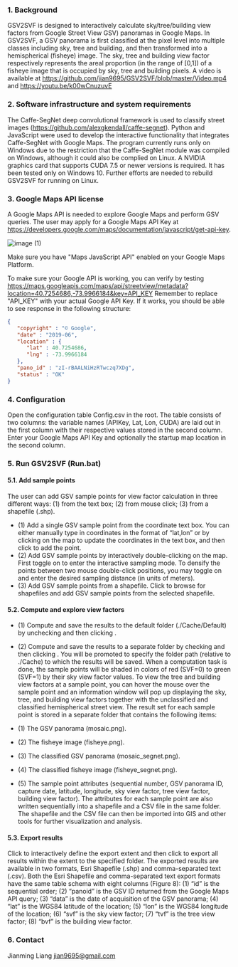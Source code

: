 
### 1.	Background
GSV2SVF is designed to interactively calculate sky/tree/building view factors from Google Street View GSV) panoramas in Google Maps. In GSV2SVF, a GSV panorama is first classified at the pixel level into multiple classes including sky, tree and building, and then transformed into a hemispherical (fisheye) image. The sky, tree and building view factor respectively represents the areal proportion (in the range of [0,1]) of a fisheye image that is occupied by sky, tree and building pixels. A video is available at https://github.com/jian9695/GSV2SVF/blob/master/Video.mp4 and https://youtu.be/k00wCnuzuvE
### 2.	Software infrastructure and system requirements
The Caffe-SegNet deep convolutional framework is used to classify street images (https://github.com/alexgkendall/caffe-segnet). Python and JavaScript were used to develop the interactive functionality that integrates Caffe-SegNet with Google Maps. The program currently runs only on Windows due to the restriction that the Caffe-SegNet module was compiled on Windows, although it could also be complied on Linux. A NVIDIA graphics card that supports CUDA 7.5 or newer versions is required. It has been tested only on Windows 10. Further efforts are needed to rebuild GSV2SVF for running on Linux.
### 3.	Google Maps API license
A Google Maps API is needed to explore Google Maps and perform GSV queries. The user may apply for a Google Maps API Key at https://developers.google.com/maps/documentation/javascript/get-api-key. 

![image (1)](https://user-images.githubusercontent.com/42654538/221453209-a65a2584-6d5e-4e24-a068-76e442a8b058.png)

Make sure you have "Maps JavaScript API" enabled on your Google Maps Platform.

To make sure your Google API is working, you can verify by testing
https://maps.googleapis.com/maps/api/streetview/metadata?location=40.7254686,-73.9966184&key=API_KEY
Remember to replace "API_KEY" with your actual Google API Key. 
If it works, you should be able to see response in the following structure:
```json
{
   "copyright" : "© Google",
   "date" : "2019-06",
   "location" : {
      "lat" : 40.7254686,
      "lng" : -73.9966184
   },
   "pano_id" : "zI-rBAALNiHzRTwczq7XDg",
   "status" : "OK"
}
```
### 4.	Configuration
Open the configuration table Config.csv in the root. The table consists of two columns: the variable names (APIKey, Lat, Lon, CUDA) are laid out in the first column with their respective values stored in the second column. Enter your Google Maps API Key and optionally the startup map location in the second column.
### 5.	Run GSV2SVF (Run.bat)
 
#### 5.1.	Add sample points
The user can add GSV sample points for view factor calculation in three different ways: (1) from the text box; (2) from mouse click; (3) from a shapefile (.shp).
*  (1)	Add a single GSV sample point from the coordinate text box. You can either manually type in coordinates in the format of “lat,lon” or by clicking on the map to update the coordinates in the text box, and then click   to add the point.
*  (2)	Add GSV sample points by interactively double-clicking on the map. First toggle on   to enter the interactive sampling mode. To densify the points between two mouse double-click positions, you may toggle on   and enter the desired sampling distance (in units of meters).
*  (3)	Add GSV sample points from a shapefile. Click   to browse for shapefiles and add GSV sample points from the selected shapefile. 
#### 5.2.	Compute and explore view factors
*  (1)	Compute and save the results to the default folder (./Cache/Default) by unchecking   and then clicking  .
*  (2)	Compute and save the results to a separate folder by checking   and then clicking  . You will be promoted to specify the folder path (relative to ./Cache) to which the results will be saved. 
When a computation task is done, the sample points will be shaded in colors of red (SVF=0) to green (SVF=1) by their sky view factor values. To view the tree and building view factors at a sample point, you can hover the mouse over the sample point and an information window will pop up displaying the sky, tree, and building view factors together with the unclassified and classified hemispherical street view.
The result set for each sample point is stored in a separate folder that contains the following items:
 
*  (1)	The GSV panorama (mosaic.png).
*  (2)	The fisheye image (fisheye.png).
*  (3)	The classified GSV panorama (mosaic_segnet.png).
*  (4)	The classified fisheye image (fisheye_segnet.png).
*  (5)	The sample point attributes (sequential number, GSV panorama ID, capture date, latitude, longitude, sky view factor, tree view factor, building view factor).
The attributes for each sample point are also written sequentially into a shapefile and a CSV file in the same folder. The shapefile and the CSV file can then be imported into GIS and other tools for further visualization and analysis.
#### 5.3.	Export results
Click to interactively define the export extent and then click to export all results within the extent to the specified folder. The exported results are available in two formats, Esri Shapefile (.shp) and comma-separated text (.csv). Both the Esri Shapefile and comma-separated text export formats have the same table schema with eight columns (Figure 8): (1) “id” is the sequential order; (2) “panoid” is the GSV ID returned from the Google Maps API query; (3) “data” is the date of acquisition of the GSV panorama; (4) “lat” is the WGS84 latitude of the location; (5) “lon” is the WGS84 longitude of the location; (6) “svf” is the sky view factor; (7) “tvf” is the tree view factor; (8) “bvf” is the building view factor.

### 6.	Contact
Jianming Liang 
jian9695@gmail.com
